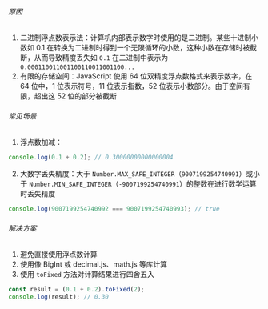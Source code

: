 ###### 原因

1. 二进制浮点数表示法：计算机内部表示数字时使用的是二进制。某些十进制小数如 0.1 在转换为二进制时得到一个无限循环的小数，这种小数在存储时被截断，从而导致精度丢失如 `0.1` 在二进制中表示为 `0.000110011001100110011001100...`
2. 有限的存储空间：JavaScript 使用 64 位双精度浮点数格式来表示数字，在 64 位中，1 位表示符号，11 位表示指数，52 位表示小数部分。由于空间有限，超出这 52 位的部分被截断

###### 常见场景

1. 浮点数加减：

```JavaScript
console.log(0.1 + 0.2); // 0.30000000000000004
```

2. 大数字丢失精度：大于 `Number.MAX_SAFE_INTEGER`（`9007199254740991`）或小于 `Number.MIN_SAFE_INTEGER`（`-9007199254740991`）的整数在进行数学运算时丢失精度

```JavaScript
console.log(9007199254740992 === 9007199254740993); // true
```

###### 解决方案

1. 避免直接使用浮点数计算
2. 使用像 BigInt 或 decimal.js、math.js 等库计算
3. 使用 `toFixed` 方法对计算结果进行四舍五入

```JavaScript
const result = (0.1 + 0.2).toFixed(2);
console.log(result); // 0.30
```
